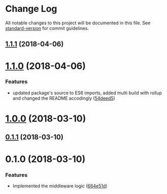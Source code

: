 # Change Log

All notable changes to this project will be documented in this file. See [standard-version](https://github.com/conventional-changelog/standard-version) for commit guidelines.

<a name="1.1.1"></a>
## [1.1.1](https://github.com/wasc-io/service-version/compare/v1.1.0...v1.1.1) (2018-04-06)



<a name="1.1.0"></a>
# [1.1.0](https://github.com/wasc-io/service-version/compare/v1.0.0...v1.1.0) (2018-04-06)


### Features

* updated package's source to ES6 imports, added multi build with rollup and changed the README accodingly ([54deed5](https://github.com/wasc-io/service-version/commit/54deed5))



<a name="1.0.0"></a>
# [1.0.0](http://github.com/wasc/service-version/compare/v0.1.1...v1.0.0) (2018-03-10)



<a name="0.1.1"></a>
## [0.1.1](http://github.com/wasc/service-version/compare/v0.1.0...v0.1.1) (2018-03-10)



<a name="0.1.0"></a>
# 0.1.0 (2018-03-10)


### Features

* Implemented the middleware logic ([664e51d](http://github.com/wasc/service-version/commits/664e51d))
